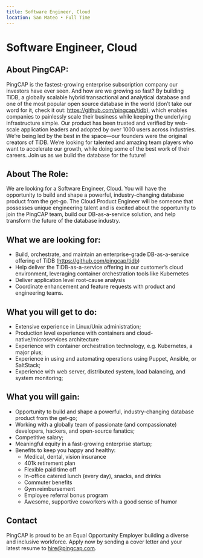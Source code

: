 ```yaml
---
title: Software Engineer, Cloud
location: San Mateo • Full Time
---
```


# Software Engineer, Cloud 
## About PingCAP:

PingCAP is the fastest-growing enterprise subscription company our investors have ever seen. And how are we growing so fast? By building TiDB, a globally scalable hybrid transactional and analytical database and one of the most popular open source database in the world (don’t take our word for it, check it out: https://github.com/pingcap/tidb), which enables companies to painlessly scale their business while keeping the underlying infrastructure simple. Our product has been trusted and verified by web-scale application leaders and adopted by over 1000 users across industries. We’re being led by the best in the space—our founders were the original creators of TiDB. We’re looking for talented and amazing team players who want to accelerate our growth, while doing some of the best work of their careers. Join us as we build the database for the future!

## About The Role:

We are looking for a Software Engineer, Cloud. You will have the opportunity to build and shape a powerful, industry-changing database product from the get-go. The Cloud Product Engineer will be someone that possesses unique engineering talent and is excited about the opportunity to join the PingCAP team, build our DB-as-a-service solution, and help transform the future of the database industry.

## What we are looking for:

-  Build, orchestrate, and maintain an enterprise-grade DB-as-a-service offering of TiDB (https://github.com/pingcap/tidb)
-  Help deliver the TiDB-as-a-service offering in our customer’s cloud environment, leveraging container orchestration tools like Kubernetes
-  Deliver application level root-cause analysis
-  Coordinate enhancement and feature requests with product and engineering teams.

## What you will get to do:

- Extensive experience in Linux/Unix administration; 
- Production level experience with containers and cloud-native/microservices architecture
- Experience with container orchestration technology, e.g. Kubernetes, a major plus; 
- Experience in using and automating operations using Puppet, Ansible, or SaltStack; 
- Experience with web server, distributed system, load balancing, and system monitoring;

## What you will gain:

- Opportunity to build and shape a powerful, industry-changing database product from the get-go;
- Working with a globally team of passionate (and compassionate) developers, hackers, and open-source fanatics;
- Competitive salary;
- Meaningful equity in a fast-growing enterprise startup;
- Benefits to keep you happy and healthy:
  - Medical, dental, vision insurance
  - 401k retirement plan
  - Flexible paid time off
  - In-office catered lunch (every day), snacks, and drinks
  - Commuter benefits
  - Gym reimbursement
  - Employee referral bonus program
  - Awesome, supportive coworkers with a good sense of humor

## Contact

PingCAP is proud to be an Equal Opportunity Employer building a diverse and inclusive workforce. Apply now by sending a cover letter and your latest resume to <hire@pingcap.com>.
